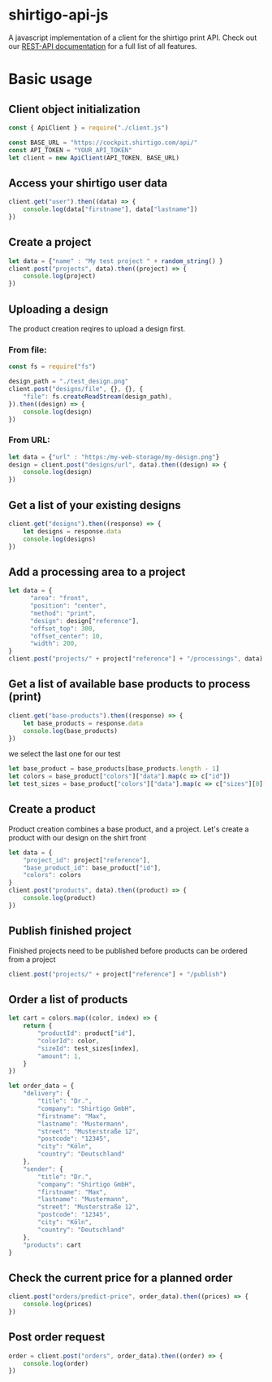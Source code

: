 # shirtigo-api-js
A javascript implementation of a client for the shirtigo print API.
Check out our [REST-API documentation](https://cockpit.shirtigo.com/docs/rest-api/) for a full list of all features.

# Basic usage
## Client object initialization
```javascript
const { ApiClient } = require("./client.js")

const BASE_URL = "https://cockpit.shirtigo.com/api/"
const API_TOKEN = "YOUR_API_TOKEN"
let client = new ApiClient(API_TOKEN, BASE_URL)
```
## Access your shirtigo user data
```javascript
client.get("user").then((data) => {
    console.log(data["firstname"], data["lastname"])
})
```

## Create a project
```javascript
let data = {"name" : "My test project " + random_string() }
client.post("projects", data).then((project) => {
    console.log(project)
})
```

## Uploading a design
 The product creation reqires to upload a design first.
### From file:
```javascript
const fs = require("fs")

design_path = "./test_design.png"
client.post("designs/file", {}, {}, {
    "file": fs.createReadStream(design_path),
}).then((design) => {
    console.log(design)
})
```
### From URL:
```javascript
let data = {"url" : "https:/my-web-storage/my-design.png"}
design = client.post("designs/url", data).then((design) => {
    console.log(design)
})
```

## Get a list of your existing designs
```javascript
client.get("designs").then((response) => {
    let designs = response.data
    console.log(designs)
})
```

## Add a processing area to a project
```javascript
let data = {
      "area": "front",
      "position": "center",
      "method": "print",
      "design": design["reference"],
      "offset_top": 300,
      "offset_center": 10,
      "width": 200,
}
client.post("projects/" + project["reference"] + "/processings", data)
```

## Get a list of available base products to process (print)
```javascript
client.get("base-products").then((response) => {
    let base_products = response.data
    console.log(base_products)
})
```

we select the last one for our test
```javascript
let base_product = base_products[base_products.length - 1]
let colors = base_product["colors"]["data"].map(c => c["id"])
let test_sizes = base_product["colors"]["data"].map(c => c["sizes"][0]["id"])
```

## Create a product
Product creation combines a base product, and a project.
Let's create a product with our design on the shirt front
```javascript
let data = {
    "project_id": project["reference"],
    "base_product_id": base_product["id"],
    "colors": colors
}
client.post("products", data).then((product) => {
    console.log(product)
})
```

## Publish finished project
 Finished projects need to be published before products can be ordered from a project
```javascript
client.post("projects/" + project["reference"] + "/publish")
```

## Order a list of products
```javascript
let cart = colors.map((color, index) => {
    return {
        "productId": product["id"],
        "colorId": color,
        "sizeId": test_sizes[index],
        "amount": 1,
    }
})

let order_data = {
    "delivery": {
        "title": "Dr.",
        "company": "Shirtigo GmbH",
        "firstname": "Max",
        "lastname": "Mustermann",
        "street": "Musterstraße 12",
        "postcode": "12345",
        "city": "Köln",
        "country": "Deutschland"
    },
    "sender": {
        "title": "Dr.",
        "company": "Shirtigo GmbH",
        "firstname": "Max",
        "lastname": "Mustermann",
        "street": "Musterstraße 12",
        "postcode": "12345",
        "city": "Köln",
        "country": "Deutschland"
    },
    "products": cart
}
```
## Check the current price for a planned order
```javascript
client.post("orders/predict-price", order_data).then((prices) => {
    console.log(prices)
})
```
## Post order request
```javascript
order = client.post("orders", order_data).then((order) => {
    console.log(order)
})
```
